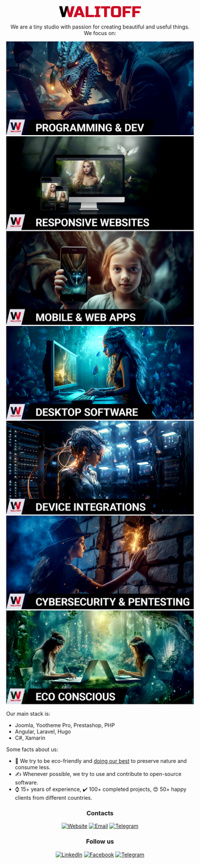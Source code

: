 <div align="center">
<img src="/profile/media/walitoff-black-red.png" width="220" alt="Walitoff Studio logo">
<p>
  We are a tiny studio with passion for creating beautiful and useful things. We focus on:
</p>

![Programming](./media/programming.jpg)
![Responsive websites development](/profile/media/responsive-websites.jpg)
![Mobile & web apps development](/profile/media/mobile-apps.jpg)
![Desktop software development](/profile/media/desktop-software.jpg)
![Device integrations](/profile/media/device-integrations.jpg)
![Cybersecurity & pentesting](/profile/media/cybersecurity.jpg)
![Eco consciousness](/profile/media/eco-conscious.jpg)

</div>

Our main stack is:

*   Joomla, Yootheme Pro, Prestashop, PHP
*   Angular, Laravel, Hugo
*   C#, Xamarin

Some facts about us:

*   🌳 We try to be eco-friendly and [doing our best](https://walitoff.com/en/eco-policy) to preserve nature and consume less.
*   ✍️ Whenever possible, we try to use and contribute to open-source software.
*   ⌚ 15+ years of experience, ✔️ 100+ completed projects, 😍 50+ happy clients from different countries.

<h3 align="center">
Contacts
</h3>
<div align="center">

[![Website](https://img.shields.io/static/v1?label=\&message=Website\&color=c62828\&style=for-the-badge)](https://walitoff.com)
[![Email](https://img.shields.io/static/v1?label=\&message=Email\&color=009688\&style=for-the-badge)](mailto:contact@walitoff.com)
[![Telegram](https://img.shields.io/badge/telegram-%23229ED9.svg?style=for-the-badge\&logo=telegram\&logoColor=white)](https://t.me/walitoff)

</div>

<h3 align="center">
Follow us
</h3>
<div align="center">

[![LinkedIn](https://img.shields.io/badge/linkedin-%230077B5.svg?style=for-the-badge\&logo=linkedin\&logoColor=white)](https://www.linkedin.com/company/walitoff/)
[![Facebook](https://img.shields.io/badge/facebook-%233B5998.svg?style=for-the-badge\&logo=facebook\&logoColor=white)](https://www.facebook.com/walitoff/)
[![Telegram](https://img.shields.io/badge/telegram-%23229ED9.svg?style=for-the-badge\&logo=telegram\&logoColor=white)](https://t.me/walitoff_studio)

</div>
